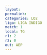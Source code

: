 ```yaml
---
layout: 
permalink: 
categories: LO2
liga: LIGA INDIGO
match: 1
local: TG
r1: 2
r2: 0
out: AEP
---
```

